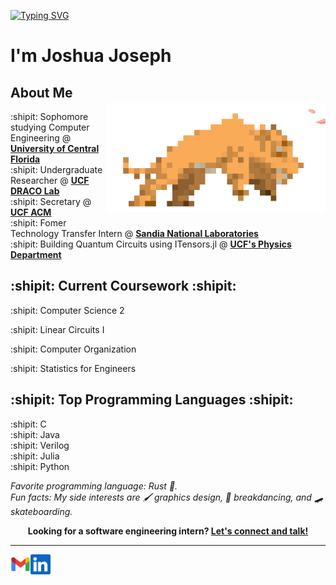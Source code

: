 
<style>
    .personalityImage{
        position: relative;
        transform: translateY(-1em);
    }
    a{
     
    }
</style>
<a class ="WelcomeSVG" href="https://git.io/typing-svg"><img src="https://readme-typing-svg.demolab.com?font=Cascadia+Code&size=40&duration=1000&pause=1000&color=000000&random=false&width=435&height=75&lines=Welcome!;%C2%A1Bienvenido!;%E3%81%8A%E3%81%84!;Willkommen!;Selamat+datang!;Bienvenue!;Ho%C5%9F+geldin!;Benvenuto!;%D0%94%D0%BE%D0%B1%D1%80%D0%BE+%D0%BF%D0%BE%D0%B6%D0%B0%D0%BB%D0%BE%D0%B2%D0%B0%D1%82%D1%8C!" alt="Typing SVG" /></a>

# I'm Joshua Joseph

## About Me

<img class = "personalityImage" align="right" alt="Sabertooth Tiger running" width="350" src="img/sabertoothwithCherryBlossom.gif" />

:shipit: Sophomore studying Computer Engineering @ [**University of Central Florida**][university]<br>
:shipit: Undergraduate Researcher @ [**UCF DRACO Lab**][DRACO]<br>
:shipit: Secretary @ [**UCF ACM**][UCFACM]<br>
:shipit: Fomer Technology Transfer Intern @ [**Sandia National Laboratories**][Sandia]<br>
:shipit: Building Quantum Circuits using ITensors.jl @ [**UCF's Physics Department**][UCFPHY]

[UCFACM]: https://linktr.ee/acmucf
[university]: https://www.ucf.edu/
[DRACO]: https://www.ece.ucf.edu/DRACO/
[Sandia]: https://www.sandia.gov/
[QuantumCircs]: https://github.com/JoshInOnePiece/Quantum-Circuits-with-ITensor.jl
[UCFPHY]: https://sciences.ucf.edu/physics/

                    
## :shipit: Current Coursework :shipit:    
:shipit: Computer Science 2
 
:shipit: Linear Circuits I
 
:shipit: Computer Organization

:shipit: Statistics for Engineers

## :shipit: Top Programming Languages :shipit:
:shipit: C<br>
:shipit: Java<br>
:shipit: Verilog<br>
:shipit: Julia<br>
:shipit: Python



_Favorite programming language: Rust :crab:._  
_Fun facts: My side interests are :paintbrush: graphics design, :man_dancing:
breakdancing, and :skateboard: skateboarding._


<p align="center">
    <b>Looking for a software engineering intern?
        <a href="https://www.linkedin.com/in/joshuavjoseph">Let's connect and talk!</a>
    </b>
</p>

---

<!--<a href="https://novakcgx.me">
    <img height="32" align="left" alt="Website" src="img/icons/personal.png" />
</a>-->

<a href="mailto:jo634076@ucf.edu">
    <img height="32" align="left" alt="Mail" src="img/icons/gmail.png" />
</a>

<a href="https://www.linkedin.com/in/joshuavjoseph">
    <img height="32" align="left" alt="LinkedIn" src="img/icons/linkedin.png" />
</a>
